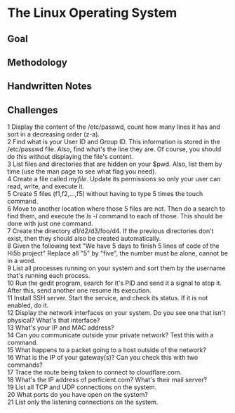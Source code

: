 # The Linux Operating System 

## Goal

## Methodology 

## Handwritten Notes 

## Challenges
1 Display the content of the /etc/passwd, count how many lines it has and sort in a decreasing order (z-a).  
2 Find what is your User ID and Group ID. This information is stored in the /etc/passwd file. Also, find what's the line they are. Of course, you should do this without displaying the file's content.  
3 List files and directories that are hidden on your $pwd. Also, list them by time (use the man page to see what flag you need).  
4 Create a file called *myfile*. Update its permissions so only your user can read, write, and execute it.   
5 Create 5 files (f1,f2,...,f5) without having to type 5 times the touch command.   
6 Move to another location where those 5 files are not. Then do a search to find them, and execute the *ls -l* command to each of those. This should be done with just one command.   
7 Create the directory d1/d2/d3/foo/d4. If the previous directories don't exist, then they should also be created automatically.  
8 Given the following text "We have 5 days to finish 5 lines of code of the Hi5b project" Replace all "5" by "five", the number must be alone, cannot be in a word.  
9 List all processes running on your system and sort them by the username that's running each process.  
10 Run the gedit program, search for it's PID and send it a signal to stop it. After this, send another one resume its execution.  
11 Install SSH server. Start the service, and check its status. If it is not enabled, do it.   
12 Display the network interfaces on your system. Do you see one that isn't physical? What's that interface?  
13 What's your IP and MAC address?  
14 Can you communicate outside your private network? Test this with a command.   
15 What happens to a packet going to a host outside of the network?  
16 What is the IP of your gateway(s)? Can you check this with two commands?  
17 Trace the route being taken to connect to cloudflare.com.  
18 What's the IP address of perficient.com? What's their mail server?  
19 List all TCP and UDP connections on the system.  
20 What ports do you have open on the system?  
21 List only the listening connections on the system.  
